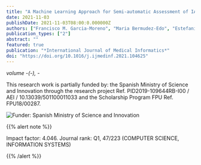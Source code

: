 ```yaml
---
title: "A Machine Learning Approach for Semi-automatic Assessment of IADL Dependence in Older Adults with Wearable Sensors"
date: 2021-11-03
publishDate: 2021-11-03T08:00:0.000000Z
authors: ["Francisco M. Garcia-Moreno", "Maria Bermudez-Edo", "Estefanía Rodríguez-García", "José Manuel Pérez-Mármol", "José Luis Garrido", "María José Rodríguez-Fórtiz"]
publication_types: ["2"]
abstract: ""
featured: true
publication: "*International Journal of Medical Informatics*"
doi: "https://doi.org/10.1016/j.ijmedinf.2021.104625"
---
```


_volume -(-), -_

This research work is partially funded by: the Spanish Ministry of Science and Innovation through the research project Ref. PID2019-109644RB-I00 / AEI / 10.13039/501100011033 and the Scholarship Program FPU Ref. FPU18/00287.

![Funder: Spanish Ministry of Science and Innovation](/img/MICINN_Gob_Web_AEI_2.jpg)


{{% alert note %}}

Impact factor: 4.046. Journal rank: Q1, 47/223 (COMPUTER SCIENCE, INFORMATION SYSTEMS)

{{% /alert %}}
